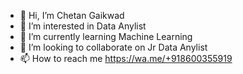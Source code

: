 - 👋 Hi, I’m Chetan Gaikwad
- 👀 I’m interested in Data Anylist 
- 🌱 I’m currently learning Machine Learning
- 💞️ I’m looking to collaborate on Jr Data Anylist
- 📫 How to reach me 
https://wa.me/+918600355919
<!---
gaikwadchetan08/gaikwadchetan08 is a ✨ special ✨ repository because its `README.md` (this file) appears on your GitHub profile.
You can click the Preview link to take a look at your changes.
--->
